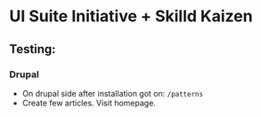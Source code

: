# UI Suite Initiative + Skilld Kaizen

## Testing:

### Drupal
- On drupal side after installation got on: `/patterns`
- Create few articles. Visit homepage.
